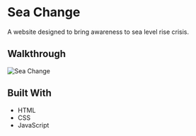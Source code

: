 # Sea Change
A website designed to bring awareness to sea level rise crisis.

## Walkthrough
![Sea Change](https://github.com/wenleeqc/sea-change/blob/5ebdfa73956bcb49f2118742df80d49d8d17b729/sea-change.gif)

## Built With
- HTML
- CSS
- JavaScript
